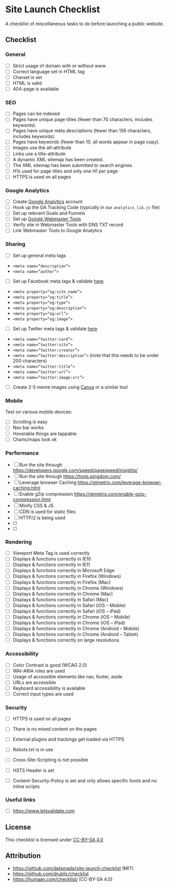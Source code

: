 # Site Launch Checklist
A checklist of miscellaneous tasks to do before launching a public website.

## Checklist

### General
- [ ] Strict usage of domain with or without www
- [ ] Correct language set in HTML tag
- [ ] Charset is set
- [ ] HTML is valid
- [ ] 404-page is available

### SEO
* [ ] Pages can be indexed
* [ ] Pages have unique page titles (fewer than 70 characters, includes keywords).
* [ ] Pages have unique meta descriptions (fewer than 156 characters, includes keywords).
* [ ] Pages have keywords (fewer than 10, all words appear in page copy).
* [ ] Images use the alt-attribute
* [ ] Links use a title-attribute
* [ ] A dynamic XML sitemap has been created.
* [ ] The XML sitemap has been submitted to search engines.
* [ ] H1s used for page titles and only one H1 per page
* [ ] HTTPS is used on all pages

### Google Analytics

* [ ] Create [Google Analytics](http://www.google.com/analytics/) account
* [ ] Hook up the GA Tracking Code (typically in our `analytics_lib.js` file)
* [ ] Set up relevant Goals and Funnels
* [ ] Set up [Google Webmaster Tools](https://www.google.com/webmasters/tools/home?hl=en)
* [ ] Verify site in Webmaster Tools with DNS TXT record
* [ ] Link Webmaster Tools to Google Analytics

### Sharing

- [ ] Set up general meta tags
 * `<meta name=“description”>`
 * `<meta name=“author”>`
- [ ] Set up Facebook meta tags & validate [here](https://developers.facebook.com/tools/debug/)
 * `<meta property=“og:site_name”>`
 * `<meta property=“og:title”>`
 * `<meta property=“og:type”>`
 * `<meta property=“og:description”>`
 * `<meta property=“og:url”>`
 * `<meta property=“og:image”>`
- [ ] Set up Twitter meta tags & validate [here](https://cards-dev.twitter.com/validator)
 * `<meta name=“twitter:card”>`
 * `<meta name=“twitter:site”>`
 * `<meta name=“twitter:creator”>`
 * `<meta name=“twitter:description”>` (note that this needs to be under 200 characters)
 * `<meta name=“twitter:title”>`
 * `<meta name=“twitter:url”>`
 * `<meta name=“twitter:image:src”>`
- [ ] Create 2-5 meme images using [Canva](http://canva.com/) or a similar tool

### Mobile

Test on various mobile devices:
- [ ] Scrolling is easy
- [ ] Nav bar works
- [ ] Hoverable things are tappable
- [ ] Charts/maps look ok

### Performance
- [ ] Run the site through https://developers.google.com/speed/pagespeed/insights/
- [ ] Run the site through https://tools.pingdom.com/
- [ ] Leverage browser Caching https://gtmetrix.com/leverage-browser-caching.html
- [ ] Enable gZip compression https://gtmetrix.com/enable-gzip-compression.html
- [ ] Minify CSS & JS
- [ ] CDN is used for static files
- [ ] HTTP/2 is being used
- [ ]
- [ ]

### Rendering
- [ ] Viewport Meta Tag is used correctly
- [ ] Displays & functions correctly in IE10
- [ ] Displays & functions correctly in IE11
- [ ] Displays & functions correctly in Microsoft Edge
- [ ] Displays & functions correctly in Firefox (Windows)
- [ ] Displays & functions correctly in Firefox (Mac)
- [ ] Displays & functions correctly in Chrome (Windows)
- [ ] Displays & functions correctly in Chrome (Mac)
- [ ] Displays & functions correctly in Safari (Mac)
- [ ] Displays & functions correctly in Safari (iOS – Mobile)
- [ ] Displays & functions correctly in Safari (iOS – iPad)
- [ ] Displays & functions correctly in Chrome (iOS – Mobile)
- [ ] Displays & functions correctly in Chrome (iOS – iPad)
- [ ] Displays & functions correctly in Chrome (Android – Mobile)
- [ ] Displays & functions correctly in Chrome (Android – Tablet)
- [ ] Displays & functions correctly on large resolutions

### Accessibility

- [ ] Color Contrast is good (WCAG 2.0)
- [ ] WAI-ARIA roles are used
- [ ] Usage of accessible elements like nav, footer, aside
- [ ] URLs are accessible
- [ ] Keyboard accessibility is available
- [ ] Correct input types are used

### Security

- [ ] HTTPS is used on all pages
- [ ] There is no mixed content on the pages
- [ ] External plugins and trackings get loaded via HTTPS
- [ ] Robots.txt is in use
- [ ] Cross-Site-Scripting is not possible
- [ ] HSTS Header is set
- [ ] Content-Security-Policy is set and only allows specific hosts and no inline scripts


### Useful links
- [ ] https://www.letsvalidate.com

## License

This checklist is licensed under [CC-BY-SA 4.0]()

## Attribution

- https://github.com/datamade/site-launch-checklist (MIT)
- https://github.com/drublic/checklist
- https://humaan.com/checklist/ (CC-BY-SA 4.0)
